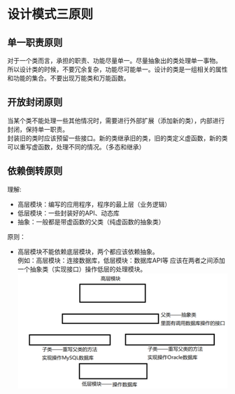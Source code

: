 # 设计模式三原则
## 单一职责原则
对于一个类而言，承担的职责、功能尽量单一。尽量抽象出的类处理单一事物。</br>
所以设计类的时候，不要冗余复杂，功能尽可能单一。设计的类是一组相关的属性和功能的集合。不要出现万能类和万能函数。
## 开放封闭原则
当某个类不能处理一些其他情况时，需要进行外部扩展（添加新的类），内部进行封闭，保持单一职责。</br>
封装旧的类时应该预留一些接口。新的类继承旧的类，旧的类定义虚函数，新的类可以重写虚函数，处理不同的情况。（多态和继承）
## 依赖倒转原则
理解:
* 高层模块：编写的应用程序，程序的最上层（业务逻辑）
* 低层模块：一些封装好的API、动态库
* 抽象：一般都是带虚函数的父类（纯虚函数的抽象类）

原则：
* 高层模块不能依赖底层模块，两个都应该依赖抽象。</br>
例如：高层模块：连接数据库，低层模块：数据库API等
应该在两者之间添加一个抽象类（实现接口）操作低层的处理模块。
![alt text](笔记图片/uml_need.png)